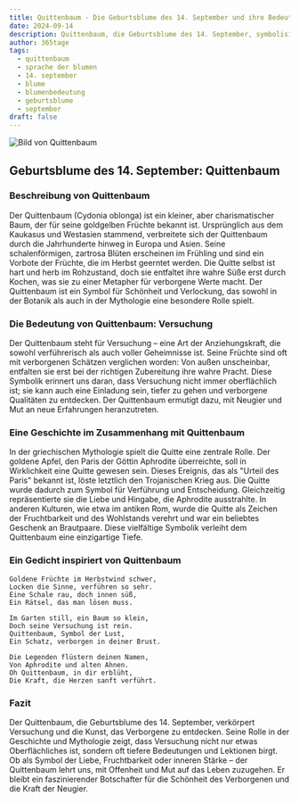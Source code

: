 ```yaml
---
title: Quittenbaum - Die Geburtsblume des 14. September und ihre Bedeutung
date: 2024-09-14
description: Quittenbaum, die Geburtsblume des 14. September, symbolisiert Versuchung. Erfahre mehr über ihre Geschichte, Bedeutung und Symbolik in der Sprache der Blumen.
author: 365tage
tags:
  - quittenbaum
  - sprache der blumen
  - 14. september
  - blume
  - blumenbedeutung
  - geburtsblume
  - september
draft: false
---
```


![Bild von Quittenbaum](https://cdn.pixabay.com/photo/2019/03/31/17/40/japanese-ornamental-quince-4093575_1280.jpg#center)


## Geburtsblume des 14. September: Quittenbaum

### Beschreibung von Quittenbaum

Der Quittenbaum (Cydonia oblonga) ist ein kleiner, aber charismatischer Baum, der für seine goldgelben Früchte bekannt ist. Ursprünglich aus dem Kaukasus und Westasien stammend, verbreitete sich der Quittenbaum durch die Jahrhunderte hinweg in Europa und Asien. Seine schalenförmigen, zartrosa Blüten erscheinen im Frühling und sind ein Vorbote der Früchte, die im Herbst geerntet werden. Die Quitte selbst ist hart und herb im Rohzustand, doch sie entfaltet ihre wahre Süße erst durch Kochen, was sie zu einer Metapher für verborgene Werte macht. Der Quittenbaum ist ein Symbol für Schönheit und Verlockung, das sowohl in der Botanik als auch in der Mythologie eine besondere Rolle spielt.

### Die Bedeutung von Quittenbaum: Versuchung

Der Quittenbaum steht für Versuchung – eine Art der Anziehungskraft, die sowohl verführerisch als auch voller Geheimnisse ist. Seine Früchte sind oft mit verborgenen Schätzen verglichen worden: Von außen unscheinbar, entfalten sie erst bei der richtigen Zubereitung ihre wahre Pracht. Diese Symbolik erinnert uns daran, dass Versuchung nicht immer oberflächlich ist; sie kann auch eine Einladung sein, tiefer zu gehen und verborgene Qualitäten zu entdecken. Der Quittenbaum ermutigt dazu, mit Neugier und Mut an neue Erfahrungen heranzutreten.

### Eine Geschichte im Zusammenhang mit Quittenbaum

In der griechischen Mythologie spielt die Quitte eine zentrale Rolle. Der goldene Apfel, den Paris der Göttin Aphrodite überreichte, soll in Wirklichkeit eine Quitte gewesen sein. Dieses Ereignis, das als "Urteil des Paris" bekannt ist, löste letztlich den Trojanischen Krieg aus. Die Quitte wurde dadurch zum Symbol für Verführung und Entscheidung. Gleichzeitig repräsentierte sie die Liebe und Hingabe, die Aphrodite ausstrahlte. In anderen Kulturen, wie etwa im antiken Rom, wurde die Quitte als Zeichen der Fruchtbarkeit und des Wohlstands verehrt und war ein beliebtes Geschenk an Brautpaare. Diese vielfältige Symbolik verleiht dem Quittenbaum eine einzigartige Tiefe.

### Ein Gedicht inspiriert von Quittenbaum

```
Goldene Früchte im Herbstwind schwer,  
Locken die Sinne, verführen so sehr.  
Eine Schale rau, doch innen süß,  
Ein Rätsel, das man lösen muss.  

Im Garten still, ein Baum so klein,  
Doch seine Versuchung ist rein.  
Quittenbaum, Symbol der Lust,  
Ein Schatz, verborgen in deiner Brust.  

Die Legenden flüstern deinen Namen,  
Von Aphrodite und alten Ahnen.  
Oh Quittenbaum, in dir erblüht,  
Die Kraft, die Herzen sanft verführt.  
```

### Fazit

Der Quittenbaum, die Geburtsblume des 14. September, verkörpert Versuchung und die Kunst, das Verborgene zu entdecken. Seine Rolle in der Geschichte und Mythologie zeigt, dass Versuchung nicht nur etwas Oberflächliches ist, sondern oft tiefere Bedeutungen und Lektionen birgt. Ob als Symbol der Liebe, Fruchtbarkeit oder inneren Stärke – der Quittenbaum lehrt uns, mit Offenheit und Mut auf das Leben zuzugehen. Er bleibt ein faszinierender Botschafter für die Schönheit des Verborgenen und die Kraft der Neugier.